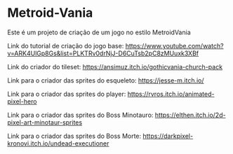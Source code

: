 # Metroid-Vania
Este é um projeto de criação de um jogo no estilo MetroidVania

Link do tutorial de criação do jogo base:
https://www.youtube.com/watch?v=ARK4UlGp8Gs&list=PLKTRv0drNjJ-D6CuTsb2pC8zMUuxk3XBf

Link do criador do tileset:
https://ansimuz.itch.io/gothicvania-church-pack

Link para o criador das sprites do esqueleto:
https://jesse-m.itch.io/

Link para o criador das sprites do player:
https://rvros.itch.io/animated-pixel-hero

Link para o criador das sprites do Boss Minotauro:
https://elthen.itch.io/2d-pixel-art-minotaur-sprites

Link para o criador das sprites do Boss Morte:
https://darkpixel-kronovi.itch.io/undead-executioner